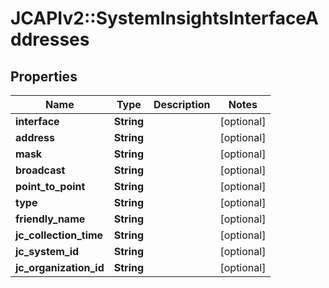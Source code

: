 # JCAPIv2::SystemInsightsInterfaceAddresses

## Properties
Name | Type | Description | Notes
------------ | ------------- | ------------- | -------------
**interface** | **String** |  | [optional] 
**address** | **String** |  | [optional] 
**mask** | **String** |  | [optional] 
**broadcast** | **String** |  | [optional] 
**point_to_point** | **String** |  | [optional] 
**type** | **String** |  | [optional] 
**friendly_name** | **String** |  | [optional] 
**jc_collection_time** | **String** |  | [optional] 
**jc_system_id** | **String** |  | [optional] 
**jc_organization_id** | **String** |  | [optional] 


